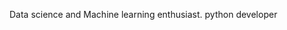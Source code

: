 Data science and Machine learning enthusiast.
python developer
<!---
lynnemunini/LYNNEMUNINI is a ✨ special ✨ repository because its `README.md` (this file) appears on your GitHub profile.
You can click the Preview link to take a look at your changes.
--->
